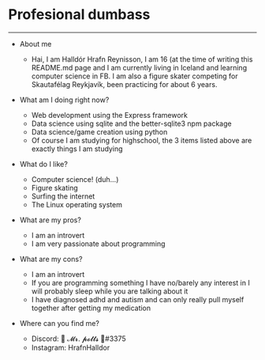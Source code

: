 # Profesional dumbass

---

- About me
  - Hai, I am Halldór Hrafn Reynisson, I am 16 (at the time of writing this README.md page and I am currently living in Iceland and learning computer science in FB. I am also a figure skater competing for Skautafélag Reykjavík, been practicing for about 6 years.

- What am I doing right now?
  - Web development using the Express framework
  - Data science using sqlite and the better-sqlite3 npm package
  - Data science/game creation using python
  - Of course I am studying for highschool, the 3 items listed above are exactly things I am studying

- What do I like?
  - Computer science! (duh...)
  - Figure skating
  - Surfing the internet
  - The Linux operating system

- What are my pros?
  - I am an introvert
  - I am very passionate about programming

- What are my cons?
  - I am an introvert
  - If you are programming something I have no/barely any interest in I will probably sleep while you are talking about it
  - I have diagnosed adhd and autism and can only really pull myself together after getting my medication

- Where can you find me?
  - Discord: 🎀 𝓜𝓻. 𝓹𝓸𝓽𝓽𝓼 🎀#3375
  - Instagram: HrafnHalldor


<!---
Halldor-sys/Halldor-sys is a ✨ special ✨ repository because its `README.md` (this file) appears on your GitHub profile.
You can click the Preview link to take a look at your changes.
--->
